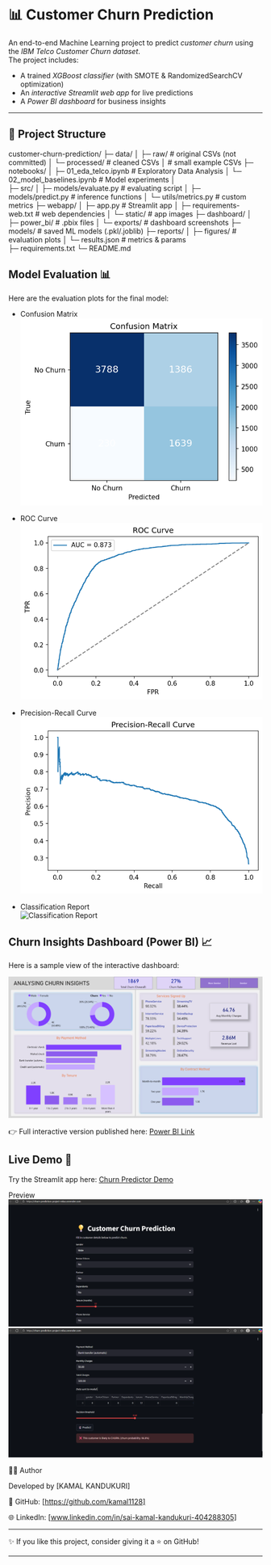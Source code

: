 # 📊 Customer Churn Prediction

An end-to-end Machine Learning project to predict *customer churn* using the *IBM Telco Customer Churn dataset*.  
The project includes:
- A trained *XGBoost classifier* (with SMOTE & RandomizedSearchCV optimization)  
- An *interactive Streamlit web app* for live predictions  
- A *Power BI dashboard* for business insights  

---

## 📂 Project Structure

customer-churn-prediction/ 
├─ data/ │ 
├─ raw/                     # original CSVs (not committed) │ 
└─ processed/               # cleaned CSVs │                   # small example CSVs 
├─ notebooks/ 
│  ├─ 01_eda_telco.ipynb       # Exploratory Data Analysis 
│  └─ 02_model_baselines.ipynb # Model experiments 
│  
├─ src/
│  ├─ models/evaluate.py          # evaluating script 
│  ├─ models/predict.py        # inference functions 
│  └─ utils/metrics.py         # custom metrics 
├─ webapp/ 
│  ├─ app.py                   # Streamlit app 
│  ├─ requirements-web.txt     # web dependencies 
│  └─ static/                  # app images 
├─ dashboard/ 
│  ├─ power_bi/                # .pbix files 
│  └─ exports/                 # dashboard screenshots 
├─ models/                     # saved ML models (.pkl/.joblib) 
├─ reports/ 
│  ├─ figures/                 # evaluation plots 
│  └─ results.json             # metrics & params  
├─ requirements.txt 
└─ README.md



## Model Evaluation 📊
Here are the evaluation plots for the final model:

- Confusion Matrix  
  ![Confusion Matrix](reports/figures/confusion_matrix.png)

- ROC Curve  
  ![ROC Curve](reports/figures/roc_curve.png)

- Precision-Recall Curve  
  ![PR Curve](reports/figures/pr_curve.png)

- Classification Report  
  ![Classification Report](reports/figures/classification_report.png)

## Churn Insights Dashboard (Power BI) 📈
Here is a sample view of the interactive dashboard:

![Power BI Dashboard](dashboard/exports/dashboard.png)

👉 Full interactive version published here: [Power BI Link](https://app.powerbi.com/links/fmvfBDTMqK?ctid=377383c2-3be0-4e01-b2c8-8526d5e58adb&pbi_source=linkShare)

## Live Demo 🚀
Try the Streamlit app here: [Churn Predictor Demo](https://churn-prediction-project-m6xz.onrender.com/)

Preview
![Web page](webapp/statics/1.png)
![Web page](webapp/statics/2.png)

👨‍💻 Author

Developed by [KAMAL KANDUKURI]

💼 GitHub: [https://github.com/kamal1128]

🌐 LinkedIn: [www.linkedin.com/in/sai-kamal-kandukuri-404288305]



---

✨ If you like this project, consider giving it a ⭐ on GitHub!

---
